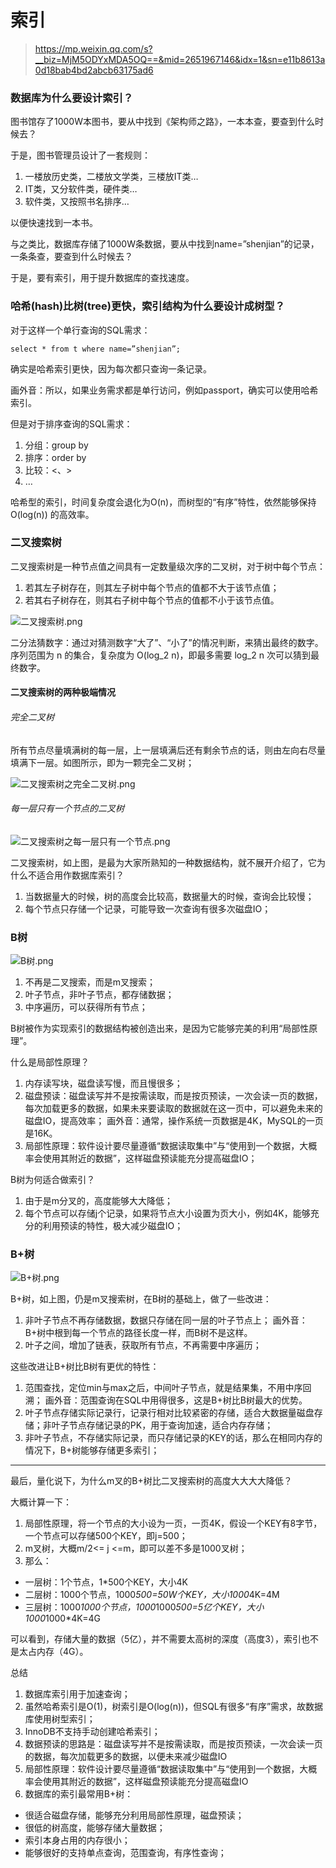 # 索引

> https://mp.weixin.qq.com/s?__biz=MjM5ODYxMDA5OQ==&mid=2651967146&idx=1&sn=e11b8613a0d18bab4bd2abcb63175ad6

### 数据库为什么要设计索引？

图书馆存了1000W本图书，要从中找到《架构师之路》，一本本查，要查到什么时候去？

于是，图书管理员设计了一套规则：

1. 一楼放历史类，二楼放文学类，三楼放IT类…
2. IT类，又分软件类，硬件类…
3. 软件类，又按照书名排序…

以便快速找到一本书。

与之类比，数据库存储了1000W条数据，要从中找到name=”shenjian”的记录，一条条查，要查到什么时候去？

于是，要有索引，用于提升数据库的查找速度。

### 哈希(hash)比树(tree)更快，索引结构为什么要设计成树型？

对于这样一个单行查询的SQL需求：

```
select * from t where name=”shenjian”;
```

确实是哈希索引更快，因为每次都只查询一条记录。

画外音：所以，如果业务需求都是单行访问，例如passport，确实可以使用哈希索引。

但是对于排序查询的SQL需求：

1. 分组：group by
2. 排序：order by
3. 比较：<、>
4. …

哈希型的索引，时间复杂度会退化为O(n)，而树型的“有序”特性，依然能够保持O(log(n)) 的高效率。

### 二叉搜索树

二叉搜索树是一种节点值之间具有一定数量级次序的二叉树，对于树中每个节点：

1. 若其左子树存在，则其左子树中每个节点的值都不大于该节点值；
2. 若其右子树存在，则其右子树中每个节点的值都不小于该节点值。

![二叉搜索树.png](images/二叉搜索树之完全二叉树.png)

二分法猜数字：通过对猜测数字“大了”、“小了”的情况判断，来猜出最终的数字。序列范围为 n 的集合，复杂度为 O(log_2 n)，即最多需要
log_2 n 次可以猜到最终数字。

#### 二叉搜索树的两种极端情况

###### 完全二叉树

所有节点尽量填满树的每一层，上一层填满后还有剩余节点的话，则由左向右尽量填满下一层。如图所示，即为一颗完全二叉树；

![二叉搜索树之完全二叉树.png](images/二叉搜索树之完全二叉树.png)

###### 每一层只有一个节点的二叉树

![二叉搜索树之每一层只有一个节点.png](images/二叉搜索树之每一层只有一个节点.png)

二叉搜索树，如上图，是最为大家所熟知的一种数据结构，就不展开介绍了，它为什么不适合用作数据库索引？

1. 当数据量大的时候，树的高度会比较高，数据量大的时候，查询会比较慢；
2. 每个节点只存储一个记录，可能导致一次查询有很多次磁盘IO；

### B树

![B树.png](images/B树.png)

1. 不再是二叉搜索，而是m叉搜索；
2. 叶子节点，非叶子节点，都存储数据；
3. 中序遍历，可以获得所有节点；

B树被作为实现索引的数据结构被创造出来，是因为它能够完美的利用“局部性原理”。

什么是局部性原理？

1. 内存读写块，磁盘读写慢，而且慢很多；
2. 磁盘预读：磁盘读写并不是按需读取，而是按页预读，一次会读一页的数据，每次加载更多的数据，如果未来要读取的数据就在这一页中，可以避免未来的磁盘IO，提高效率；
   画外音：通常，操作系统一页数据是4K，MySQL的一页是16K。
3. 局部性原理：软件设计要尽量遵循“数据读取集中”与“使用到一个数据，大概率会使用其附近的数据”，这样磁盘预读能充分提高磁盘IO；

B树为何适合做索引？

1. 由于是m分叉的，高度能够大大降低；
2. 每个节点可以存储j个记录，如果将节点大小设置为页大小，例如4K，能够充分的利用预读的特性，极大减少磁盘IO；

### B+树

![B+树.png](images/B+树.png)

B+树，如上图，仍是m叉搜索树，在B树的基础上，做了一些改进：

1. 非叶子节点不再存储数据，数据只存储在同一层的叶子节点上；
   画外音：B+树中根到每一个节点的路径长度一样，而B树不是这样。
2. 叶子之间，增加了链表，获取所有节点，不再需要中序遍历；

这些改进让B+树比B树有更优的特性：

1. 范围查找，定位min与max之后，中间叶子节点，就是结果集，不用中序回溯；
   画外音：范围查询在SQL中用得很多，这是B+树比B树最大的优势。
2. 叶子节点存储实际记录行，记录行相对比较紧密的存储，适合大数据量磁盘存储；非叶子节点存储记录的PK，用于查询加速，适合内存存储；
3. 非叶子节点，不存储实际记录，而只存储记录的KEY的话，那么在相同内存的情况下，B+树能够存储更多索引；

---

最后，量化说下，为什么m叉的B+树比二叉搜索树的高度大大大大降低？

大概计算一下：

1. 局部性原理，将一个节点的大小设为一页，一页4K，假设一个KEY有8字节，一个节点可以存储500个KEY，即j=500；
2. m叉树，大概m/2<= j <=m，即可以差不多是1000叉树；
3. 那么：

- 一层树：1个节点，1*500个KEY，大小4K
- 二层树：1000个节点，1000*500=50W个KEY，大小1000*4K=4M
- 三层树：1000*1000个节点，1000*1000*500=5亿个KEY，大小1000*1000*4K=4G

可以看到，存储大量的数据（5亿），并不需要太高树的深度（高度3），索引也不是太占内存（4G）。

总结

1. 数据库索引用于加速查询；
2. 虽然哈希索引是O(1)，树索引是O(log(n))，但SQL有很多“有序”需求，故数据库使用树型索引；
3. InnoDB不支持手动创建哈希索引；
4. 数据预读的思路是：磁盘读写并不是按需读取，而是按页预读，一次会读一页的数据，每次加载更多的数据，以便未来减少磁盘IO
5. 局部性原理：软件设计要尽量遵循“数据读取集中”与“使用到一个数据，大概率会使用其附近的数据”，这样磁盘预读能充分提高磁盘IO
5. 数据库的索引最常用B+树：

- 很适合磁盘存储，能够充分利用局部性原理，磁盘预读；
- 很低的树高度，能够存储大量数据；
- 索引本身占用的内存很小；
- 能够很好的支持单点查询，范围查询，有序性查询；
